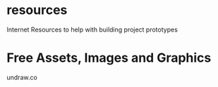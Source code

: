 # resources
Internet Resources to help with building project prototypes

# Free Assets, Images and Graphics

undraw.co

